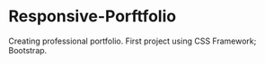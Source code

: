 # Responsive-Porftfolio
Creating professional portfolio. First project using CSS Framework; Bootstrap.
